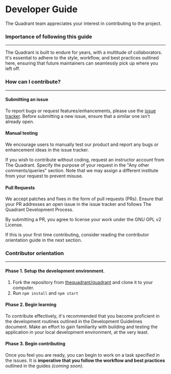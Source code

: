 

# Developer Guide

The Quadrant team appreciates your interest in contributing to the project.

### Importance of following this guide
---

The Quadrant is built to endure for years, with a multitude of collaborators. It's essential to adhere to the style, workflow, and best practices outlined here, ensuring that future maintainers can seamlessly pick up where you left off.

### How can I contribute?
---
#### Submitting an issue

To report bugs or request features/enhancements, please use the [issue tracker](https://github.com/thequadrant/quadrant/issues). Before submitting a new issue, ensure that a similar one isn't already open.

#### Manual testing

We encourage users to manually test our product and report any bugs or enhancement ideas in the issue tracker.

If you wish to contribute without coding, request an instructor account from The Quadrant. Specify the purpose of your request in the "Any other comments/queries" section. Note that we may assign a different institute from your request to prevent misuse.

#### Pull Requests

We accept patches and fixes in the form of pull requests (PRs). Ensure that your PR addresses an open issue in the issue tracker and follows The Quadrant Development Process.

By submitting a PR, you agree to license your work under the GNU GPL v2 License.

If this is your first time contributing, consider reading the contributor orientation guide in the next section.

### Contributor orientation
---

#### Phase 1. Setup the development environment.
1. Fork the repository from [thequadrant/quadrant](https://github.com/thequadrant/quadrant) and clone it to your computer.
2. Run ``npm install`` and ``npm start``

#### Phase 2. Begin learning 

To contribute effectively, it's recommended that you become proficient in the development routines outlined in the Development Guidelines document. Make an effort to gain familiarity with building and testing the application in your local development environment, at the very least.

#### Phase 3. Begin contributing

Once you feel you are ready, you can begin to work on a task specified in the issues. It is **imperative that you follow the workflow and best practices** outlined in the guides *(coming soon)*.
